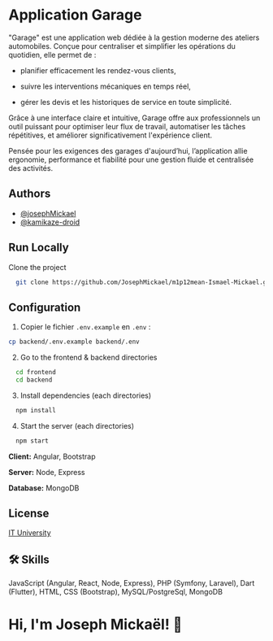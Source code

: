 
# Application Garage

"Garage" est une application web dédiée à la gestion moderne des ateliers automobiles. Conçue pour centraliser et simplifier les opérations du quotidien, elle permet de :

- planifier efficacement les rendez-vous clients,

- suivre les interventions mécaniques en temps réel,

- gérer les devis et les historiques de service en toute simplicité.

Grâce à une interface claire et intuitive, Garage offre aux professionnels un outil puissant pour optimiser leur flux de travail, automatiser les tâches répétitives, et améliorer significativement l'expérience client.

Pensée pour les exigences des garages d'aujourd’hui, l’application allie ergonomie, performance et fiabilité pour une gestion fluide et centralisée des activités.





## Authors

- [@josephMickael](https://www.github.com/josephMickael)
- [@kamikaze-droid](https://www.github.com/kamikaze-droid)



## Run Locally

Clone the project

```bash
  git clone https://github.com/JosephMickael/m1p12mean-Ismael-Mickael.git
```

## Configuration

1. Copier le fichier `.env.example` en `.env` :

```bash
cp backend/.env.example backend/.env
```

2. Go to the frontend & backend directories

```bash
  cd frontend
  cd backend
```

3. Install dependencies (each directories)

```bash
  npm install
```

4. Start the server (each directories)

```bash
  npm start
```

**Client:** Angular, Bootstrap

**Server:** Node, Express

**Database:** MongoDB



## License

[IT University](https://www.ituniversity-mg.com/page/)


## 🛠 Skills
JavaScript (Angular, React, Node, Express), PHP (Symfony,  Laravel), Dart (Flutter), HTML, CSS (Bootstrap), MySQL/PostgreSql, MongoDB


# Hi, I'm Joseph Mickaël! 👋

